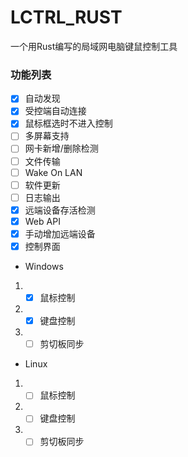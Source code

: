 # LCTRL_RUST
一个用Rust编写的局域网电脑键鼠控制工具

### 功能列表
- [x] 自动发现
- [x] 受控端自动连接
- [x] 鼠标框选时不进入控制
- [ ] 多屏幕支持
- [ ] 网卡新增/删除检测
- [ ] 文件传输
- [ ] Wake On LAN
- [ ] 软件更新
- [ ] 日志输出
- [x] 远端设备存活检测
- [x] Web API
- [x] 手动增加远端设备
- [x] 控制界面
- Windows
1. - [x] 鼠标控制
2. - [x] 键盘控制
3. - [ ] 剪切板同步
- Linux
1. - [ ] 鼠标控制
2. - [ ] 键盘控制
3. - [ ] 剪切板同步
